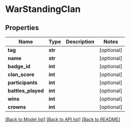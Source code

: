 # WarStandingClan

## Properties
Name | Type | Description | Notes
------------ | ------------- | ------------- | -------------
**tag** | **str** |  | [optional] 
**name** | **str** |  | [optional] 
**badge_id** | **int** |  | [optional] 
**clan_score** | **int** |  | [optional] 
**participants** | **int** |  | [optional] 
**battles_played** | **int** |  | [optional] 
**wins** | **int** |  | [optional] 
**crowns** | **int** |  | [optional] 

[[Back to Model list]](../README.md#documentation-for-models) [[Back to API list]](../README.md#documentation-for-api-endpoints) [[Back to README]](../README.md)

